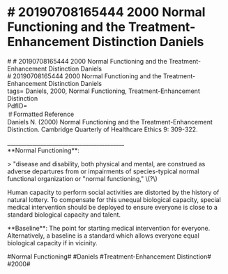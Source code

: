 # \# 20190708165444 2000 Normal Functioning and the Treatment-Enhancement Distinction Daniels

\# \# 20190708165444 2000 Normal Functioning and the Treatment-Enhancement Distinction Daniels\
\# 20190708165444 2000 Normal Functioning and the Treatment-Enhancement Distinction Daniels\
tags= Daniels, 2000, Normal Functioning, Treatment-Enhancement Distinction\
PdfID=\
＃Formatted Reference\
Daniels N. (2000) Normal Functioning and the Treatment-Enhancement Distinction. Cambridge Quarterly of Healthcare Ethics 9: 309-322.

\_\_\_\_\_\_\_\_\_\_\_\_\_\_\_\_\_\_\_\_\_\_\_\_\_\_\_\_\_\_\_\_\_\_\_\_\_\_\_\_\_\_\
\*\*Normal Functioning\*\*:

\> "disease and disability, both physical and mental, are construed as adverse departures from or impairments of species-typical normal functional organization or "normal functioning," \\(?\\)

Human capacity to perform social activities are distorted by the history of natural lottery. To compensate for this unequal biological capacity, special medical intervention should be deployed to ensure everyone is close to a standard biological capacity and talent.

\*\*Baseline\*\*: The point for starting medical intervention for everyone. Alternatively, a baseline is a standard which allows everyone equal biological capacity if in vicinity.

\#Normal Functioning\# \#Daniels \#Treatment-Enhancement Distinction\# \#2000\#
